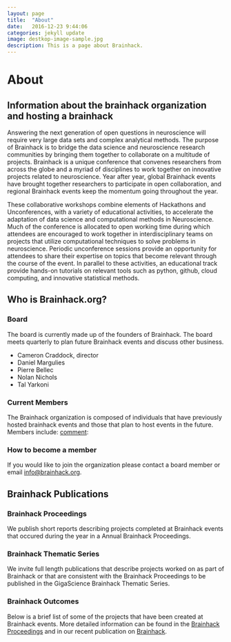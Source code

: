 ```yaml
---
layout: page
title:  "About"
date:   2016-12-23 9:44:06
categories: jekyll update
image: destkop-image-sample.jpg
description: This is a page about Brainhack.
---
```


# About
## Information about the brainhack organization and hosting a brainhack

Answering the next generation of open questions in neuroscience will require very large data sets and complex analytical methods. The purpose of Brainhack is to bridge the data science and neuroscience research communities by bringing them together to collaborate on a multitude of projects. Brainhack is a unique conference that convenes researchers from across the globe and a myriad of disciplines to work together on innovative projects related to neuroscience. Year after year, global Brainhack events have brought together researchers to participate in open collaboration, and regional Brainhack events keep the momentum going throughout the year.

These collaborative workshops combine elements of Hackathons and Unconferences, with a variety of educational activities, to accelerate the adaptation of data science and computational methods in Neuroscience. Much of the conference is allocated to open working time during which attendees are encouraged to work together in interdisciplinary teams on projects that utilize computational techniques to solve problems in neuroscience. Periodic unconference sessions provide an opportunity for attendees to share their expertise on topics that become relevant through the course of the event. In parallel to these activities, an educational track provide hands-on tutorials on relevant tools such as python, github, cloud computing, and innovative statistical methods.

## Who is Brainhack.org?

### Board

The board is currently made up of the founders of Brainhack. The board meets quarterly to plan future Brainhack events and discuss other business.

* Cameron Craddock, director
* Daniel Margulies
* Pierre Bellec
* Nolan Nichols
* Tal Yarkoni

### Current Members

The Brainhack organization is composed of individuals that have previously hosted brainhack events and those that plan to host events in the future. Members include:
[comment]: <Insert table with members>

### How to become a member
If you would like to join the organization please contact a board member or email info@brainhack.org.

## Brainhack Publications

### Brainhack Proceedings
We publish short reports describing projects completed at Brainhack events that occured during the year in a Annual Brainhack Proceedings.

### Brainhack Thematic Series
We invite full length publications that describe projects worked on as part of Brainhack or that are consistent with the Brainhack Proceedings to be published in the GigaScience Brainhack Thematic Series.

### Brainhack Outcomes
Below is a brief list of some of the projects that have been created at Brainhack events. More detailed information can be found in the [Brainhack Proceedings](https://gigascience.biomedcentral.com/articles/10.1186/s13742-016-0147-0) and in our recent publication on [Brainhack](https://gigascience.biomedcentral.com/articles/10.1186/s13742-016-0121-x).

[comment]: <Insert table>
